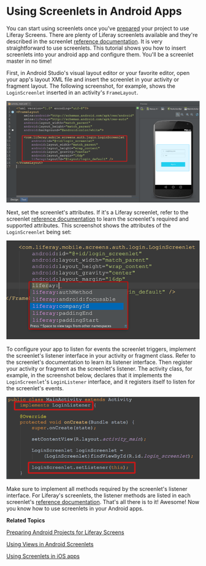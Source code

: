 # Using Screenlets in Android Apps [](id=using-screenlets-in-android-apps)

You can start using screenlets once you've
[prepared](/develop/tutorials/-/knowledge_base/6-2/preparing-android-projects-for-liferay-screens)
your project to use Liferay Screens. There are plenty of Liferay screenlets
available and they're described in the screenlet
[reference documentation](/develop/reference/-/knowledge_base/6-2/screenlets-in-liferay-screens-for-android).
It is very straightforward to use screenlets. This tutorial shows you how to
insert screenlets into your android app and configure them. You'll be a
screenlet master in no time! 

First, in Android Studio's visual layout editor or your favorite editor, open
your app's layout XML file and insert the screenlet in your activity or fragment
layout. The following screenshot, for example, shows the `LoginScreenlet`
inserted in an activity's `FrameLayout`. 

![Figure 1: Here's the `LoginScreenlet` in an activity's layout in Android Studio.](../../images/screens-android-insert-screenlet.png)

Next, set the screenlet's attributes. If it's a Liferay screenlet, refer to the
screenlet
[reference documentation](/develop/reference/-/knowledge_base/6-2/screenlets-in-liferay-screens-for-android) 
to learn the screenlet's required and supported attributes. This screenshot
shows the attributes of the `LoginScreenlet` being set:

![Figure 2: You can set a screenlet's attributes via the app's layout XML file.](../../images/screens-android-screenlet-attributes.png)

To configure your app to listen for events the screenlet triggers, implement the
screenlet's listener interface in your activity or fragment class. Refer to the
screenlet's documentation to learn its listener interface. Then register your
activity or fragment as the screenlet's listener. The activity class, for
example, in the screenshot below, declares that it implements the
`LoginScreenlet`'s `LoginListener` interface, and it registers itself to listen
for the screenlet's events.

![Figure 3: Implement the screenlet's listener in your activity or fragment class.](../../images/screens-android-screenlet-listener.png)

Make sure to implement all methods required by the screenlet's listener
interface. For Liferay's screenlets, the listener methods are listed in each
screenlet's
[reference documentation](/develop/reference/-/knowledge_base/6-2/screenlets-in-liferay-screens-for-android).
That's all there is to it! Awesome! Now you know how to use screenlets in your 
Android apps. 

**Related Topics**

[Preparing Android Projects for Liferay Screens](/develop/tutorials/-/knowledge_base/6-2/preparing-android-projects-for-liferay-screens)

[Using Views in Android Screenlets](/develop/tutorials/-/knowledge_base/6-2/using-views-in-android-screenlets)

[Using Screenlets in iOS apps](/develop/tutorials/-/knowledge_base/6-2/using-screenlets-in-ios-apps)

